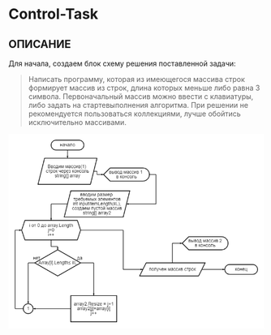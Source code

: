 # Control-Task

## ОПИСАНИЕ

Для начала, создаем блок схему решения поставленной задачи:

 > Написать программу, которая из имеющегося массива строк формирует массив из строк, длина которых меньше либо равна 3 символа. Первоначальный массив можно ввести с клавиатуры, либо задать на стартевыполнения алгоритма. При решении не рекомендуется пользоваться коллекциями, лучше обойтись исключительно массивами.

![Solution](/Developer/Image/Solution.png)
